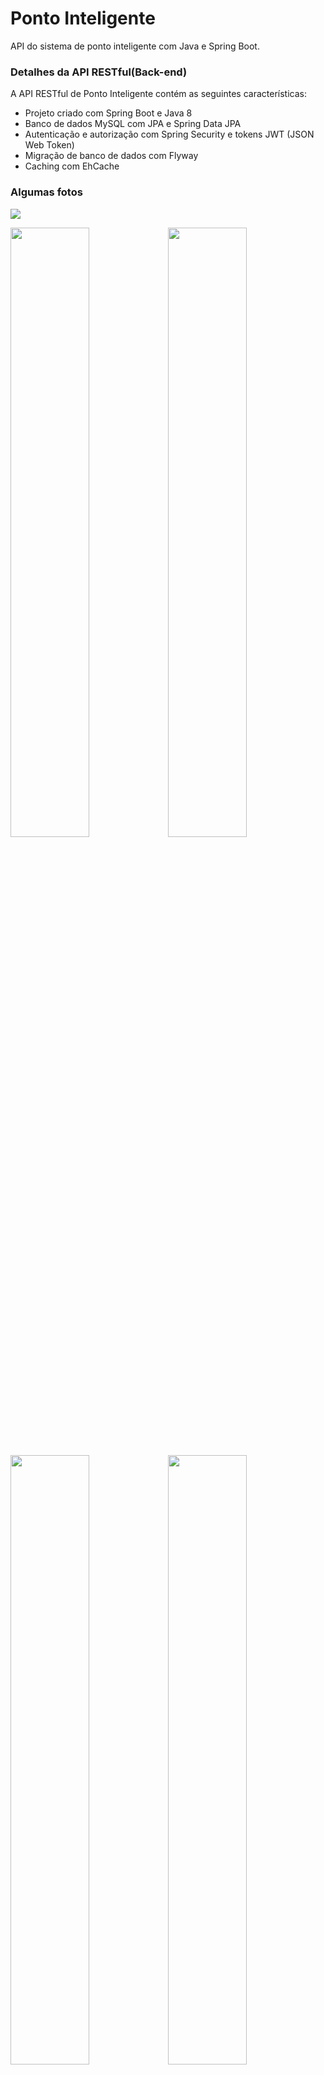 # Ponto Inteligente
API do sistema de ponto inteligente com Java e Spring Boot.

### Detalhes da API RESTful(Back-end)
A API RESTful de Ponto Inteligente contém as seguintes características:  
* Projeto criado com Spring Boot e Java 8
* Banco de dados MySQL com JPA e Spring Data JPA
* Autenticação e autorização com Spring Security e tokens JWT (JSON Web Token)
* Migração de banco de dados com Flyway
* Caching com EhCache

### Algumas fotos

<img src="https://user-images.githubusercontent.com/20648428/50050335-62142700-00d6-11e9-9f47-aa28a98f2dd5.png4">

<img src="https://user-images.githubusercontent.com/20648428/50050336-62142700-00d6-11e9-86e8-b4ed5f4ef807.png" width="50%"><img src="https://user-images.githubusercontent.com/20648428/50050338-62acbd80-00d6-11e9-82a7-90ce8bacf6ad.png" width="50%">

<img src="https://user-images.githubusercontent.com/20648428/50050339-62acbd80-00d6-11e9-9785-baee812eeffd.png" width="50%"><img src="https://user-images.githubusercontent.com/20648428/50050340-62acbd80-00d6-11e9-8641-dd39b04fdbc6.png" width="50%">

<img src="https://user-images.githubusercontent.com/20648428/50050341-62acbd80-00d6-11e9-8f29-e71c57f654ec.png" width="50%"><img src="https://user-images.githubusercontent.com/20648428/50050342-63455400-00d6-11e9-8f17-75fcfc3af0f5.png" width="50%">